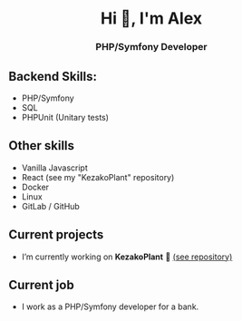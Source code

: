 <h1 align="center">Hi 👋, I'm Alex</h1>
<h3 align="center">PHP/Symfony Developer</h3>

<p align="left">
</p>

## Backend Skills:
- PHP/Symfony
- SQL
- PHPUnit (Unitary tests)

## Other skills 
- Vanilla Javascript
- React (see my "KezakoPlant" repository)
- Docker
- Linux
- GitLab / GitHub

## Current projects
-  I’m currently working on **KezakoPlant** 🌱 [(see repository)](https://github.com/AlexARNcode/kezako-plant-react)

## Current job
- I work as a PHP/Symfony developer for a bank.

